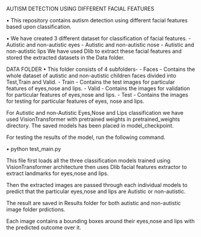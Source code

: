 AUTISM DETECTION USING DIFFERENT FACIAL FEATURES


• This repository contains autism detection using different facial features based upon classification.

• We have created 3 different dataset for classification of facial features.
    - Autistic and non-autistic eyes
    - Autistic and non-autistic nose
    - Autistic and non-autistic lips
We have used Dlib to extract these facial features and
stored the extracted datasets in the Data folder. 

DATA FOLDER
• This folder consists of 4 subfolders-
    - Faces - Contains the whole dataset of autistic and non-autistic children faces divided into Test,Train and Valid.
    - Train - Contains the test images for particular features of eyes,nose and lips.
    - Valid - Contains the images for validation for particular features of eyes,nose and lips.
    - Test - Contains the images for testing for particular features of eyes, nose and lips.


For Autistic and non-Autistic Eyes,Nose and Lips classification we have used VisionTransformer with pretrained weights in pretrained_weights directory.
The saved models has been placed in model_checkpoint.



For testing the results of the model, run the following command.

• python test_main.py

This file first loads all the three classification models trained using VisionTransformer architecture then uses Dlib facial features extractor to extract landmarks for eyes,nose and lips. 

Then the extracted images are passed through each individual models to predict that the particular eyes,nose and lips are Autistic or non-autistic.

The result are saved in Results folder for both autistic and non-autistic image folder prdictions.

Each image contains a bounding boxes around their eyes,nose and lips with the predicted outcome over it.

